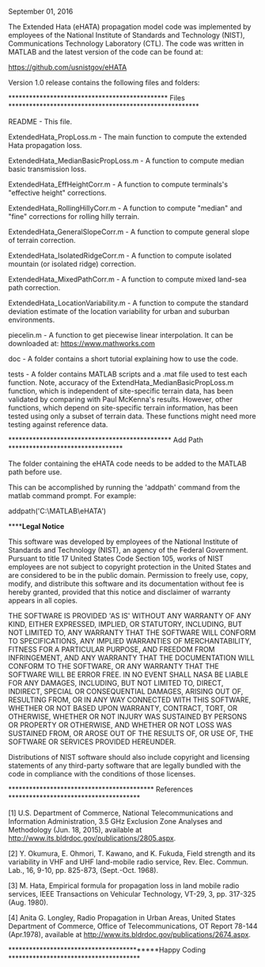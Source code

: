 September 01, 2016

The Extended Hata (eHATA) propagation model code was implemented by employees 
of the National Institute of Standards and Technology (NIST), Communications 
Technology Laboratory (CTL). The code was written in MATLAB and the latest 
version of the code can be found at:

https://github.com/usnistgov/eHATA

Version 1.0 release contains the following files and folders:

********************************************** Files *******************************************************

README                                  - This file.

ExtendedHata_PropLoss.m                 - The main function to compute the extended Hata propagation loss.

ExtendedHata_MedianBasicPropLoss.m 	- A function to compute median basic transmission loss.

ExtendedHata_EffHeightCorr.m 		- A function to compute terminals's "effective height" corrections.

ExtendedHata_RollingHillyCorr.m     	- A function to compute "median" and "fine" corrections for rolling hilly terrain.

ExtendedHata_GeneralSlopeCorr.m 	- A function to compute general slope of terrain correction.

ExtendedHata_IsolatedRidgeCorr.m    	- A function to compute isolated mountain (or isolated ridge) correction.

ExtendedHata_MixedPathCorr.m  		- A function to compute mixed land-sea path correction.

ExtendedHata_LocationVariability.m  	- A function to compute the standard deviation estimate of the location variability for urban and suburban environments. 

piecelin.m 			 	- A function to get piecewise linear interpolation. It can be downloaded at:								  https://www.mathworks.com							  

doc					- A folder contains a short tutorial explaining how to use the code.
							
tests					- A folder contains MATLAB scripts and a .mat file used to test each function. Note, accuracy of the ExtendHata_MedianBasicPropLoss.m function, which is independent of site-specific terrain data, has been validated by comparing with Paul McKenna's results. However, other functions, which depend on site-specific terrain information, has been tested using only a subset of terrain data. These functions might need more testing against reference data.

*********************************************** Add Path *********************************

The folder containing the eHATA code needs to be added to the MATLAB path 
before use.

This can be accomplished by running the 'addpath' command from the 
matlab command prompt. For example:

 addpath('C:\MATLAB\eHATA')

******************************************Legal Notice**************************************

This software was developed by employees of the National Institute of Standards 
and Technology (NIST), an agency of the Federal Government. Pursuant to 
title 17 United States Code Section 105, works of NIST employees are not 
subject to copyright protection in the United States and are considered to 
be in the public domain. Permission to freely use, copy, modify, and distribute 
this software and its documentation without fee is hereby granted, provided that 
this notice and disclaimer of warranty appears in all copies.

THE SOFTWARE IS PROVIDED 'AS IS' WITHOUT ANY WARRANTY OF ANY KIND, EITHER 
EXPRESSED, IMPLIED, OR STATUTORY, INCLUDING, BUT NOT LIMITED TO, ANY WARRANTY 
THAT THE SOFTWARE WILL CONFORM TO SPECIFICATIONS, ANY IMPLIED WARRANTIES OF 
MERCHANTABILITY, FITNESS FOR A PARTICULAR PURPOSE, AND FREEDOM FROM INFRINGEMENT, 
AND ANY WARRANTY THAT THE DOCUMENTATION WILL CONFORM TO THE SOFTWARE, OR ANY 
WARRANTY THAT THE SOFTWARE WILL BE ERROR FREE. IN NO EVENT SHALL NASA BE LIABLE 
FOR ANY DAMAGES, INCLUDING, BUT NOT LIMITED TO, DIRECT, INDIRECT, SPECIAL OR 
CONSEQUENTIAL DAMAGES, ARISING OUT OF, RESULTING FROM, OR IN ANY WAY CONNECTED 
WITH THIS SOFTWARE, WHETHER OR NOT BASED UPON WARRANTY, CONTRACT, TORT, OR 
OTHERWISE, WHETHER OR NOT INJURY WAS SUSTAINED BY PERSONS OR PROPERTY OR 
OTHERWISE, AND WHETHER OR NOT LOSS WAS SUSTAINED FROM, OR AROSE OUT OF THE 
RESULTS OF, OR USE OF, THE SOFTWARE OR SERVICES PROVIDED HEREUNDER.

Distributions of NIST software should also include copyright and 
licensing statements of any third-party software that are legally bundled 
with the code in compliance with the conditions of those licenses. 

****************************************** References **************************************

[1] U.S. Department of Commerce, National Telecommunications and 
    Information Administration, 3.5 GHz Exclusion Zone Analyses and 
    Methodology (Jun. 18, 2015), available at 
    http://www.its.bldrdoc.gov/publications/2805.aspx.
    
[2] Y. Okumura, E. Ohmori, T. Kawano, and K. Fukuda, Field strength and
    its variability in VHF and UHF land-mobile radio service, Rev. Elec. 
    Commun. Lab., 16, 9-10, pp. 825-873, (Sept.-Oct. 1968).
    
[3] M. Hata, Empirical formula for propagation loss in land mobile radio
    services, IEEE Transactions on Vehicular Technology, VT-29, 3,
    pp. 317-325 (Aug. 1980).
    
[4] Anita G. Longley, Radio Propagation in Urban Areas, United States 
    Department of Commerce, Office of Telecommunications, OT Report 
    78-144 (Apr.1978), available at 
    http://www.its.bldrdoc.gov/publications/2674.aspx.
    
	
******************************************Happy Coding **************************************


